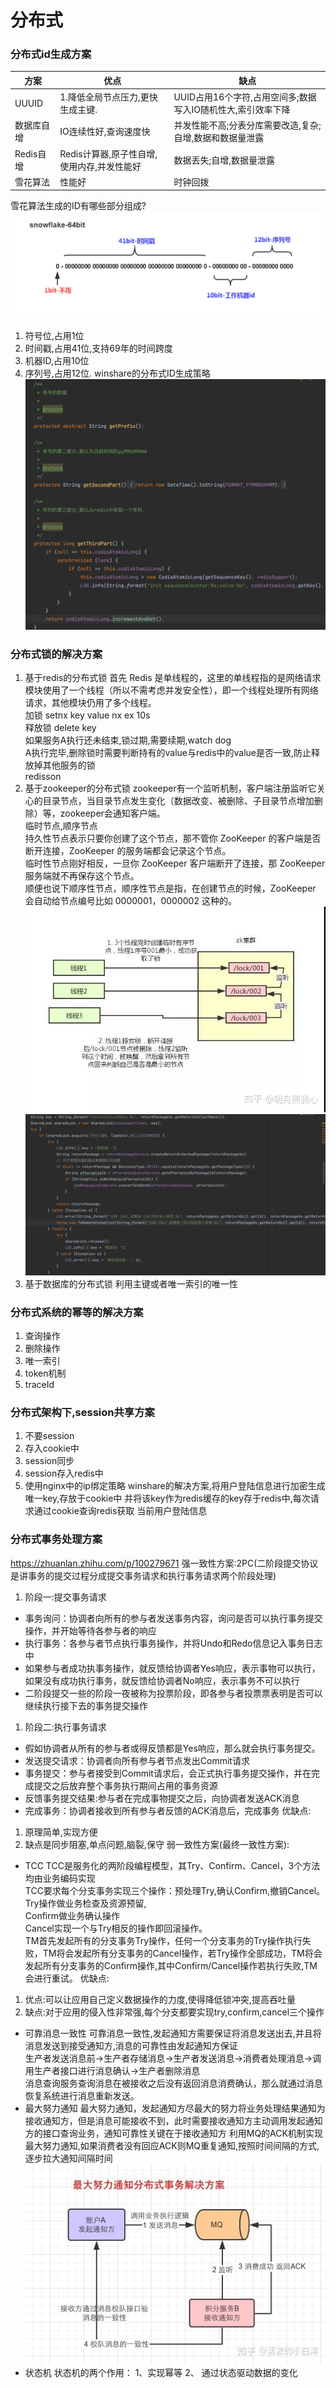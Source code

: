 # 分布式
### 分布式id生成方案
|  方案  | 优点  |缺点|
|  ----  | ----  |----  |
| UUUID  | 1.降低全局节点压力,更快生成主键. |UUID占用16个字符,占用空间多;数据写入IO随机性大,索引效率下降 |
| 数据库自增  | IO连续性好,查询速度快 |并发性能不高;分表分库需要改造,复杂;自增,数据和数据量泄露 |
| Redis自增  | Redis计算器,原子性自增,使用内存,并发性能好 |数据丢失;自增,数据量泄露 |
| 雪花算法  | 性能好 |时钟回拨 |
雪花算法生成的ID有哪些部分组成?
![Img](../img/分布式/533da3f2.png)
1. 符号位,占用1位
1. 时间戳,占用41位,支持69年的时间跨度
1. 机器ID,占用10位
1. 序列号,占用12位.
winshare的分布式ID生成策略
![Img](../img/分布式/42b27159.png)
### 分布式锁的解决方案
1. 基于redis的分布式锁
首先 Redis 是单线程的，这里的单线程指的是网络请求模块使用了一个线程（所以不需考虑并发安全性），即一个线程处理所有网络请求，其他模块仍用了多个线程。</br>
加锁 setnx key value nx ex 10s</br>
释放锁 delete key</br>
如果服务A执行还未结束,锁过期,需要续期,watch dog</br>
A执行完毕,删除锁时需要判断持有的value与redis中的value是否一致,防止释放掉其他服务的锁</br>
redisson</br>
1. 基于zookeeper的分布式锁
zookeeper有一个监听机制，客户端注册监听它关心的目录节点，当目录节点发生变化（数据改变、被删除、子目录节点增加删除）等，zookeeper会通知客户端。</br>
临时节点,顺序节点</br>
持久性节点表示只要你创建了这个节点，那不管你 ZooKeeper 的客户端是否断开连接，ZooKeeper 的服务端都会记录这个节点。</br>
临时性节点刚好相反，一旦你 ZooKeeper 客户端断开了连接，那 ZooKeeper 服务端就不再保存这个节点。</br>
顺便也说下顺序性节点，顺序性节点是指，在创建节点的时候，ZooKeeper 会自动给节点编号比如 0000001，0000002 这种的。</br>
![Img](../img/分布式/34d2410d.png)
![Img](../img/分布式/f73e4abe.png)
1. 基于数据库的分布式锁
利用主键或者唯一索引的唯一性
### 分布式系统的幂等的解决方案
1. 查询操作
1. 删除操作
1. 唯一索引
1. token机制
1. traceId
### 分布式架构下,session共享方案
1. 不要session
1. 存入cookie中
1. session同步
1. session存入redis中
1. 使用nginx中的ip绑定策略
winshare的解决方案,将用户登陆信息进行加密生成唯一key,存放于cookie中
并将该key作为redis缓存的key存于redis中,每次请求通过cookie查询redis获取 当前用户登陆信息
### 分布式事务处理方案
https://zhuanlan.zhihu.com/p/100279671
强一致性方案:2PC(二阶段提交协议是讲事务的提交过程分成提交事务请求和执行事务请求两个阶段处理)
1. 阶段一:提交事务请求
- 事务询问：协调者向所有的参与者发送事务内容，询问是否可以执行事务提交操作，并开始等待各参与者的响应
- 执行事务：各参与者节点执行事务操作，并将Undo和Redo信息记入事务日志中
- 如果参与者成功执事务操作，就反馈给协调者Yes响应，表示事物可以执行，如果没有成功执行事务，就反馈给协调者No响应，表示事务不可以执行
- 二阶段提交一些的阶段一夜被称为投票阶段，即各参与者投票票表明是否可以继续执行接下去的事务提交操作
1. 阶段二:执行事务请求
- 假如协调者从所有的参与者或得反馈都是Yes响应，那么就会执行事务提交。
- 发送提交请求：协调者向所有参与者节点发出Commit请求
- 事务提交：参与者接受到Commit请求后，会正式执行事务提交操作，并在完成提交之后放弃整个事务执行期间占用的事务资源
- 反馈事务提交结果:参与者在完成事物提交之后，向协调者发送ACK消息
- 完成事务：协调者接收到所有参与者反馈的ACK消息后，完成事务
优缺点:
1. 原理简单,实现方便
1. 缺点是同步阻塞,单点问题,脑裂,保守
弱一致性方案(最终一致性方案):
- TCC 
TCC是服务化的两阶段编程模型，其Try、Confirm、Cancel，3个方法均由业务编码实现</br>
TCC要求每个分支事务实现三个操作：预处理Try,确认Confirm,撤销Cancel。</br>
Try操作做业务检查及资源预留,</br>
Confirm做业务确认操作</br>
Cancel实现一个与Try相反的操作即回滚操作。</br>
TM首先发起所有的分支事务Try操作，任何一个分支事务的Try操作执行失败，TM将会发起所有分支事务的Cancel操作，若Try操作全部成功，TM将会发起所有分支事务的Confirm操作,其中Confirm/Cancel操作若执行失败,TM会进行重试。
优缺点:
1. 优点:可以让应用自己定义数据操作的力度,使得降低锁冲突,提高吞吐量
1. 缺点:对于应用的侵入性非常强,每个分支都要实现try,confirm,cancel三个操作
- 可靠消息一致性
可靠消息一致性,发起通知方需要保证将消息发送出去,并且将消息发送到接受通知方,消息的可靠性由发起通知方保证</br>
生产者发送消息前->生产者存储消息->生产者发送消息->消费者处理消息->调用生产者接口进行消息确认->生产者删除消息</br>
消息查询服务查询消息在被接收之后没有返回消息消费确认，那么就通过消息恢复系统进行消息重新发送。</br>
- 最大努力通知
最大努力通知，发起通知方尽最大的努力将业务处理结果通知为接收通知方，但是消息可能接收不到，此时需要接收通知方主动调用发起通知方的接口查询业务，通知可靠性关键在于接收通知方
利用MQ的ACK机制实现最大努力通知,如果消费者没有回应ACK则MQ重复通知,按照时间间隔的方式,逐步拉大通知间隔时间
![Img](../img/分布式/81452662.png)
- 状态机
状态机的两个作用：
1、实现幂等
2、 通过状态驱动数据的变化
